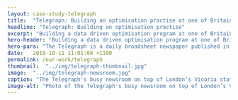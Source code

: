 ```yaml
---
layout: case-study-telegraph
title:  "Telegraph: Building an optimisation practise at one of Britain's oldest newspapers"
headline: "Telegraph: Building an optimisation practise"
excerpt: "Building a data driven optimisation program at one of Britain's oldest newspapers"
hero-header: "Building a data driven optimisation program at one of Britain's oldest newspapers"
hero-para: "The Telegraph is a daily broadsheet newspaper published in London. Founded 160 years ago, the newspaper maintains a hugely dedicated following of readers and receives 100m visitors to their website every month."
date:   2018-10-11 11:01:08 +1100
permalink: /our-work/telegraph
thumbnail:  "../img/telegraph-thumbnail.jpg"
image:  "../img/telegraph-newsroom.jpg"
caption: "The Telegraph's busy newsroom on top of London’s Vicoria station. This space was fornerly the 1980s London trading floor of Salomon Brothers written about by Michael Lewis in <em>Devils Poker</em>."
image-alt: "Photo of the Telegraph's busy newsroom on top of London’s Vicoria station"
---
```

